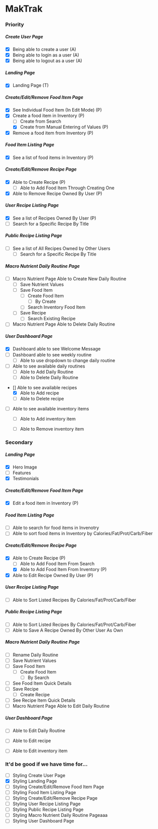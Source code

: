 # MakTrak


### Priority
##### Create User Page
- [X] Being able to create a user (A)
- [x] Being able to login as a user (A)
- [x] Being able to logout as a user (A)
##### Landing Page
- [x] Landing Page (T)
##### Create/Edit/Remove Food Item Page
- [x] See Individual Food Item (In Edit Mode) (P)
- [x] Create a food item in Inventory (P)
  - [ ] Create from Search
  - [x] Create from Manual Entering of Values (P)
- [x] Remove a food item from Inventory (P)
##### Food Item Listing Page
- [x] See a list of food items in Inventory (P)
##### Create/Edit/Remove Recipe Page
- [x] Able to Create Recipe (P)
  - [ ] Able to Add Food Item Through Creating One
- [x] Able to Remove Recipe Owned By User (P)
##### User Recipe Listing Page
- [x] See a list of Recipes Owned By User (P)
- [ ] Search for a Specific Recipe By Title
##### Public Recipe Listing Page
- [ ] See a list of All Recipes Owned by Other Users
  - [ ] Search for a Specific Recipe By Title
##### Macro Nutrient Daily Routine Page
- [ ] Macro Nutrient Page Able to Create New Daily Routine
  - [ ] Save Nutrient Values
  - [ ] Save Food Item
    - [ ] Create Food Item
      - [ ] By Create
    - [ ] Search Inventory Food Item
  - [ ] Save Recipe
    - [ ] Search Existing Recipe
- [ ] Macro Nutrient Page Able to Delete Daily Routine
##### User Dashboard Page
- [x] Dashboard able to see Welcome Message
- [ ] Dashboard able to see weekly routine
  - [ ] Able to use dropdown to change daily routine
- [ ] Able to see available daily routines
  - [ ] Able to Add Daily Routine
  - [ ] Able to Delete Daily Routine
- [] Able to see available recipes
  - [x] Able to Add recipe
  - [ ] Able to Delete recipe
- [ ] Able to see available inventory items
  - [ ] Able to Add inventory item
  - [ ] Able to Remove inventory item


### Secondary
##### Landing Page
- [x] Hero Image
- [ ] Features
- [x] Testimonials
##### Create/Edit/Remove Food Item Page
- [x] Edit a food item in Inventory (P)
##### Food Item Listing Page
- [ ] Able to search for food items in Invenotry
- [ ] Able to sort food items in Inventory by Calories/Fat/Prot/Carb/Fiber
##### Create/Edit/Remove Recipe Page
- [x] Able to Create Recipe (P)
  - [ ] Able to Add Food Item From Search
  - [x] Able to Add Food Item From Inventory (P)
- [x] Able to Edit Recipe Owned By User (P)
##### User Recipe Listing Page
- [ ] Able to Sort Listed Recipes By Calories/Fat/Prot/Carb/Fiber
##### Public Recipe Listing Page
- [ ] Able to Sort Listed Recipes By Calories/Fat/Prot/Carb/Fiber
- [ ] Able to Save A Recipe Owned By Other User As Own
##### Macro Nutrient Daily Routine Page
  - [ ] Rename Daily Routine
  - [ ] Save Nutrient Values
  - [ ] Save Food Item
    - [ ] Create Food Item
      - [ ] By Search
  - [ ] See Food Item Quick Details
  - [ ] Save Recipe
    - [ ] Create Recipe
  - [ ] See Recipe Item Quick Details
- [ ] Macro Nutrient Page Able to Edit Daily Routine
##### User Dashboard Page
  - [ ] Able to Edit Daily Routine
  - [ ] Able to Edit recipe
  - [ ] Able to Edit inventory item
  

### It'd be good if we have time for...
- [ ] Styling Create User Page
- [x] Styling Landing Page
- [ ] Styling Create/Edit/Remove Food Item Page
- [ ] Styling Food Item Listing Page
- [ ] Styling Create/Edit/Remove Recipe Page
- [ ] Styling User Recipe Listing Page
- [ ] Styling Public Recipe Listing Page
- [ ] Styling Macro Nutrient Daily Routine Pageaaa
- [ ] Styling User Dashboard Page
